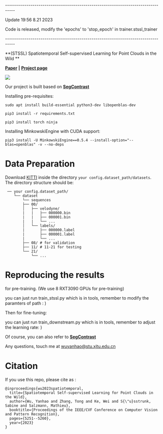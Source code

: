 *-----------------------------------------------------------------------------------*


Update 19:56 8.21 2023 


Code is released, modify the 'epochs' to 'stop_epoch' in trainer.stssl_trainer 


*-----------------------------------------------------------------------------------* 


**(STSSL) Spatiotemporal Self-supervised Learning for Point Clouds in the Wild **

**[Paper](https://arxiv.org/pdf/2303.16235.pdf)** **|** **[Project page](https://yanhaowu.github.io/STSSL/)**

![](pics/poster.png)


Our project is built based on **[SegContrast](https://github.com/PRBonn/segcontrast)**

Installing pre-requisites:

`sudo apt install build-essential python3-dev libopenblas-dev`

`pip3 install -r requirements.txt`

`pip3 install torch ninja`

Installing MinkowskiEngine with CUDA support:

`pip3 install -U MinkowskiEngine==0.5.4 --install-option="--blas=openblas" -v --no-deps`


# Data Preparation

Download [KITTI](http://www.semantic-kitti.org/dataset.html#download) inside the directory ```your config.dataset_path/datasets```. The directory structure should be:

```
 ── your config.dataset_path/
    └── dataset
        └── sequences
        ├── 00/           
        │   ├── velodyne/	
        |   |	├── 000000.bin
        |   |	├── 000001.bin
        |   |	└── ...
        │   └── labels/ 
        |       ├── 000000.label
        |       ├── 000001.label
        |       └── ...
        ├── 08/ # for validation
        ├── 11/ # 11-21 for testing
        └── 21/
            └── ...
```


# Reproducing the results

for pre-training. (We use 8 RXT3090 GPUs for pre-training)

you can just run train_stssl.py which is in tools, remember to modify the paramters of path : ) 

Then for fine-tuning:

you can just run train_downstream.py which is in tools, remember to adjust the learning rate: ) 

Of course, you can also refer to **[SegContrast](https://github.com/PRBonn/segcontrast)**

Any questions, touch me at wuyanhao@stu.xjtu.edu.cn


# Citation

If you use this repo, please cite as :

```
@inproceedings{wu2023spatiotemporal,
  title={Spatiotemporal Self-supervised Learning for Point Clouds in the Wild},
  author={Wu, Yanhao and Zhang, Tong and Ke, Wei and S{\"u}sstrunk, Sabine and Salzmann, Mathieu},
  booktitle={Proceedings of the IEEE/CVF Conference on Computer Vision and Pattern Recognition},
  pages={5251--5260},
  year={2023}
}
```
